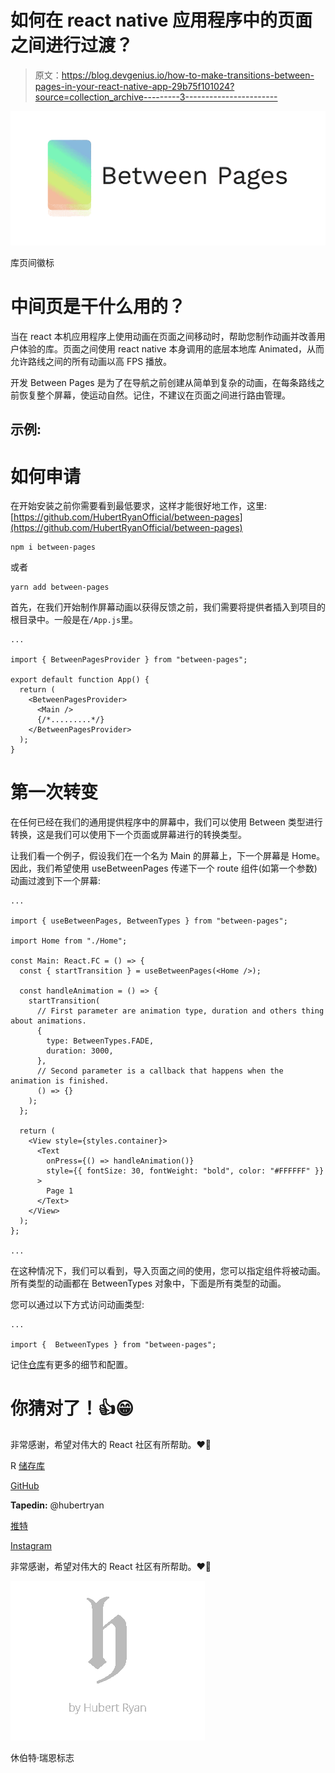 # 如何在 react native 应用程序中的页面之间进行过渡？

> 原文：<https://blog.devgenius.io/how-to-make-transitions-between-pages-in-your-react-native-app-29b75f101024?source=collection_archive---------3----------------------->

![](img/4e18abde888d87364c9170f3cb4c8b6f.png)

库页间徽标

# 中间页是干什么用的？

当在 react 本机应用程序上使用动画在页面之间移动时，帮助您制作动画并改善用户体验的库。页面之间使用 react native 本身调用的底层本地库 Animated，从而允许路线之间的所有动画以高 FPS 播放。

开发 Between Pages 是为了在导航之前创建从简单到复杂的动画，在每条路线之前恢复整个屏幕，使运动自然。记住，不建议在页面之间进行路由管理。

## 示例:

# 如何申请

在开始安装之前你需要看到最低要求，这样才能很好地工作，这里:[https://github.com/HubertRyanOfficial/between-pages](https://github.com/HubertRyanOfficial/between-pages)

```
npm i between-pages
```

或者

```
yarn add between-pages
```

首先，在我们开始制作屏幕动画以获得反馈之前，我们需要将提供者插入到项目的根目录中。一般是在`/App.js`里。

```
...

import { BetweenPagesProvider } from "between-pages";

export default function App() {
  return (
    <BetweenPagesProvider>
      <Main />
      {/*.........*/}
    </BetweenPagesProvider>
  );
}
```

# 第一次转变

在任何已经在我们的通用提供程序中的屏幕中，我们可以使用 Between 类型进行转换，这是我们可以使用下一个页面或屏幕进行的转换类型。

让我们看一个例子，假设我们在一个名为 Main 的屏幕上，下一个屏幕是 Home。因此，我们希望使用 useBetweenPages 传递下一个 route 组件(如第一个参数)动画过渡到下一个屏幕:

```
...

import { useBetweenPages, BetweenTypes } from "between-pages";

import Home from "./Home";

const Main: React.FC = () => {
  const { startTransition } = useBetweenPages(<Home />);

  const handleAnimation = () => {
    startTransition(
      // First parameter are animation type, duration and others thing about animations.
      {
        type: BetweenTypes.FADE,
        duration: 3000,
      },
      // Second parameter is a callback that happens when the animation is finished.
      () => {}
    );
  };

  return (
    <View style={styles.container}>
      <Text
        onPress={() => handleAnimation()}
        style={{ fontSize: 30, fontWeight: "bold", color: "#FFFFFF" }}
      >
        Page 1
      </Text>
    </View>
  );
};

...
```

在这种情况下，我们可以看到，导入页面之间的使用，您可以指定组件将被动画。所有类型的动画都在 BetweenTypes 对象中，下面是所有类型的动画。

您可以通过以下方式访问动画类型:

```
...

import {  BetweenTypes } from "between-pages"; 
```

记住[仓库](https://github.com/HubertRyanOfficial/between-pages)有更多的细节和配置。

# 你猜对了！👍😁

非常感谢，希望对伟大的 React 社区有所帮助。❤🙌

R [储存库](https://github.com/HubertRyanOfficial/between-pages)

[GitHub](https://github.com/HubertRyanOfficial)

**Tapedin:** @hubertryan

[推特](https://twitter.com/hubertryanoff)

[Instagram](https://www.instagram.com/hubertryanofficial)

非常感谢，希望对伟大的 React 社区有所帮助。❤🙌

![](img/32eae6739ac846bc73abf58d28250fb4.png)

休伯特·瑞恩标志